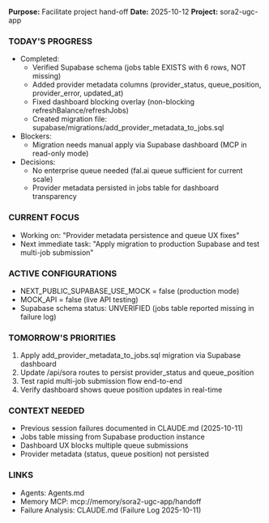 **Purpose:** Facilitate project hand-off
**Date:** 2025-10-12
**Project:** sora2-ugc-app

### TODAY'S PROGRESS
- Completed:
  - Verified Supabase schema (jobs table EXISTS with 6 rows, NOT missing)
  - Added provider metadata columns (provider_status, queue_position, provider_error, updated_at)
  - Fixed dashboard blocking overlay (non-blocking refreshBalance/refreshJobs)
  - Created migration file: supabase/migrations/add_provider_metadata_to_jobs.sql
- Blockers:
  - Migration needs manual apply via Supabase dashboard (MCP in read-only mode)
- Decisions:
  - No enterprise queue needed (fal.ai queue sufficient for current scale)
  - Provider metadata persisted in jobs table for dashboard transparency

### CURRENT FOCUS
- Working on: "Provider metadata persistence and queue UX fixes"
- Next immediate task: "Apply migration to production Supabase and test multi-job submission"

### ACTIVE CONFIGURATIONS
- NEXT_PUBLIC_SUPABASE_USE_MOCK = false (production mode)
- MOCK_API = false (live API testing)
- Supabase schema status: UNVERIFIED (jobs table reported missing in failure log)

### TOMORROW'S PRIORITIES
1. Apply add_provider_metadata_to_jobs.sql migration via Supabase dashboard
2. Update /api/sora routes to persist provider_status and queue_position
3. Test rapid multi-job submission flow end-to-end
4. Verify dashboard shows queue position updates in real-time

### CONTEXT NEEDED
- Previous session failures documented in CLAUDE.md (2025-10-11)
- Jobs table missing from Supabase production instance
- Dashboard UX blocks multiple queue submissions
- Provider metadata (status, queue position) not persisted

### LINKS
- Agents: Agents.md
- Memory MCP: mcp://memory/sora2-ugc-app/handoff
- Failure Analysis: CLAUDE.md (Failure Log 2025-10-11)
